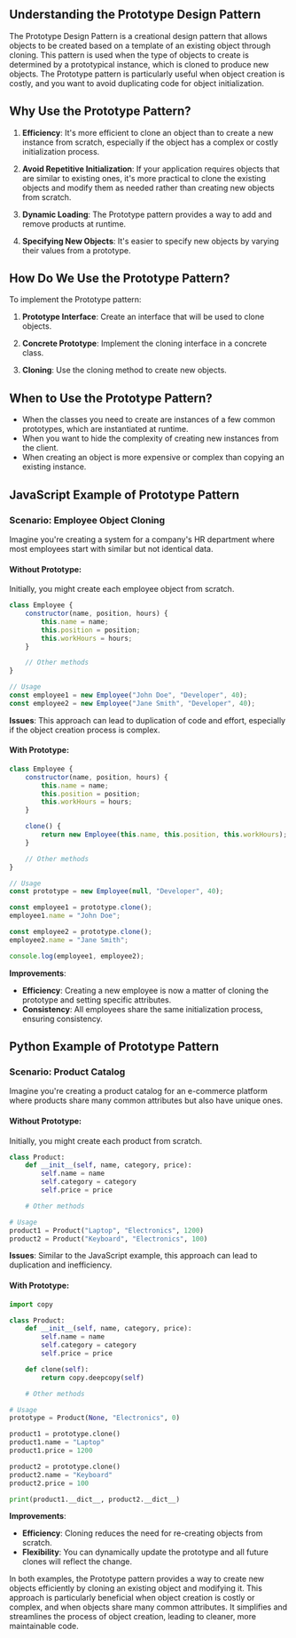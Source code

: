 
## Understanding the Prototype Design Pattern

The Prototype Design Pattern is a creational design pattern that allows objects to be created based on a template of an existing object through cloning. This pattern is used when the type of objects to create is determined by a prototypical instance, which is cloned to produce new objects. The Prototype pattern is particularly useful when object creation is costly, and you want to avoid duplicating code for object initialization.

## Why Use the Prototype Pattern?

1. **Efficiency**: It's more efficient to clone an object than to create a new instance from scratch, especially if the object has a complex or costly initialization process.

2. **Avoid Repetitive Initialization**: If your application requires objects that are similar to existing ones, it's more practical to clone the existing objects and modify them as needed rather than creating new objects from scratch.

3. **Dynamic Loading**: The Prototype pattern provides a way to add and remove products at runtime.

4. **Specifying New Objects**: It's easier to specify new objects by varying their values from a prototype.

## How Do We Use the Prototype Pattern?

To implement the Prototype pattern:

1. **Prototype Interface**: Create an interface that will be used to clone objects.

2. **Concrete Prototype**: Implement the cloning interface in a concrete class.

3. **Cloning**: Use the cloning method to create new objects.

## When to Use the Prototype Pattern?

- When the classes you need to create are instances of a few common prototypes, which are instantiated at runtime.
- When you want to hide the complexity of creating new instances from the client.
- When creating an object is more expensive or complex than copying an existing instance.

## JavaScript Example of Prototype Pattern

### Scenario: Employee Object Cloning

Imagine you're creating a system for a company's HR department where most employees start with similar but not identical data.

#### Without Prototype:

Initially, you might create each employee object from scratch.

```javascript
class Employee {
    constructor(name, position, hours) {
        this.name = name;
        this.position = position;
        this.workHours = hours;
    }

    // Other methods
}

// Usage
const employee1 = new Employee("John Doe", "Developer", 40);
const employee2 = new Employee("Jane Smith", "Developer", 40);
```

**Issues**: This approach can lead to duplication of code and effort, especially if the object creation process is complex.

#### With Prototype:

```javascript
class Employee {
    constructor(name, position, hours) {
        this.name = name;
        this.position = position;
        this.workHours = hours;
    }

    clone() {
        return new Employee(this.name, this.position, this.workHours);
    }

    // Other methods
}

// Usage
const prototype = new Employee(null, "Developer", 40);

const employee1 = prototype.clone();
employee1.name = "John Doe";

const employee2 = prototype.clone();
employee2.name = "Jane Smith";

console.log(employee1, employee2);
```

**Improvements**: 
- **Efficiency**: Creating a new employee is now a matter of cloning the prototype and setting specific attributes.
- **Consistency**: All employees share the same initialization process, ensuring consistency.

## Python Example of Prototype Pattern

### Scenario: Product Catalog

Imagine you're creating a product catalog for an e-commerce platform where products share many common attributes but also have unique ones.

#### Without Prototype:

Initially, you might create each product from scratch.

```python
class Product:
    def __init__(self, name, category, price):
        self.name = name
        self.category = category
        self.price = price

    # Other methods

# Usage
product1 = Product("Laptop", "Electronics", 1200)
product2 = Product("Keyboard", "Electronics", 100)
```

**Issues**: Similar to the JavaScript example, this approach can lead to duplication and inefficiency.

#### With Prototype:

```python
import copy

class Product:
    def __init__(self, name, category, price):
        self.name = name
        self.category = category
        self.price = price

    def clone(self):
        return copy.deepcopy(self)

    # Other methods

# Usage
prototype = Product(None, "Electronics", 0)

product1 = prototype.clone()
product1.name = "Laptop"
product1.price = 1200

product2 = prototype.clone()
product2.name = "Keyboard"
product2.price = 100

print(product1.__dict__, product2.__dict__)
```

**Improvements**: 
- **Efficiency**: Cloning reduces the need for re-creating objects from scratch.
- **Flexibility**: You can dynamically update the prototype and all future clones will reflect the change.

In both examples, the Prototype pattern provides a way to create new objects efficiently by cloning an existing object and modifying it. This approach is particularly beneficial when object creation is costly or complex, and when objects share many common attributes. It simplifies and streamlines the process of object creation, leading to cleaner, more maintainable code.